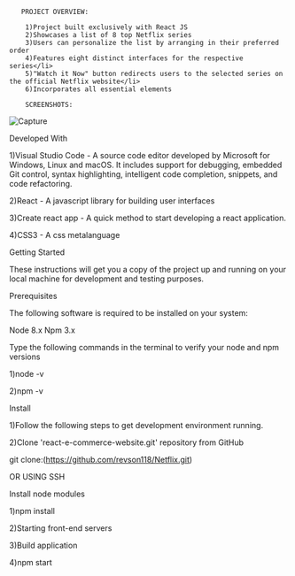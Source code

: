        PROJECT OVERVIEW:
        
        1)Project built exclusively with React JS
        2)Showcases a list of 8 top Netflix series
        3)Users can personalize the list by arranging in their preferred order
        4)Features eight distinct interfaces for the respective series</li>
        5)"Watch it Now" button redirects users to the selected series on the official Netflix website</li>
        6)Incorporates all essential elements

        SCREENSHOTS:

![Capture](https://github.com/user-attachments/assets/39ef36d1-5c84-43f8-b955-5129fd53f527)

Developed With

1)Visual Studio Code - A source code editor developed by Microsoft for Windows, Linux and macOS. It includes support for debugging, embedded Git control, syntax highlighting, intelligent code completion, snippets, and code refactoring.

2)React - A javascript library for building user interfaces

3)Create react app - A quick method to start developing a react application.

4)CSS3 - A css metalanguage

Getting Started

These instructions will get you a copy of the project up and running on your local machine for development and testing purposes.

Prerequisites

The following software is required to be installed on your system:

Node 8.x
Npm 3.x

Type the following commands in the terminal to verify your node and npm versions

1)node -v

2)npm -v

Install

1)Follow the following steps to get development environment running.

2)Clone 'react-e-commerce-website.git' repository from GitHub

git clone:(https://github.com/revson118/Netflix.git)

OR USING SSH

Install node modules

1)npm install

2)Starting front-end servers

3)Build application

4)npm start




